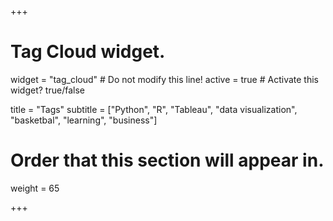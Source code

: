 +++
# Tag Cloud widget.
widget = "tag_cloud"  # Do not modify this line!
active = true  # Activate this widget? true/false

title = "Tags"
subtitle = ["Python", "R", "Tableau", "data visualization", "basketbal", "learning", "business"]

# Order that this section will appear in.
weight = 65

+++
